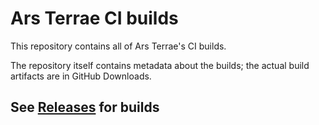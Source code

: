 # Ars Terrae CI builds

This repository contains all of Ars Terrae's CI builds.

The repository itself contains metadata about the builds; the actual build artifacts are in GitHub Downloads.

## See [Releases](https://github.com/ArsTerrae/CIBuilds/releases) for builds
